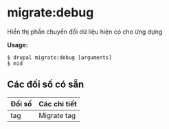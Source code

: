 # migrate:debug
Hiển thị phần chuyển đổi dữ liệu hiện có cho ứng dựng

**Usage:**
```
$ drupal migrate:debug [arguments] 
$ mid  
```

## Các đối số có sẵn
Đối số | Các chi tiết
---------|-------------
tag | Migrate tag
